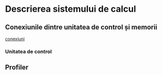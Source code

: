 # Descrierea sistemului de calcul

## Conexiunile dintre unitatea de control și memorii
[conexiuni](./SchemaBloc.bmp)
### Unitatea de control

## Profiler
